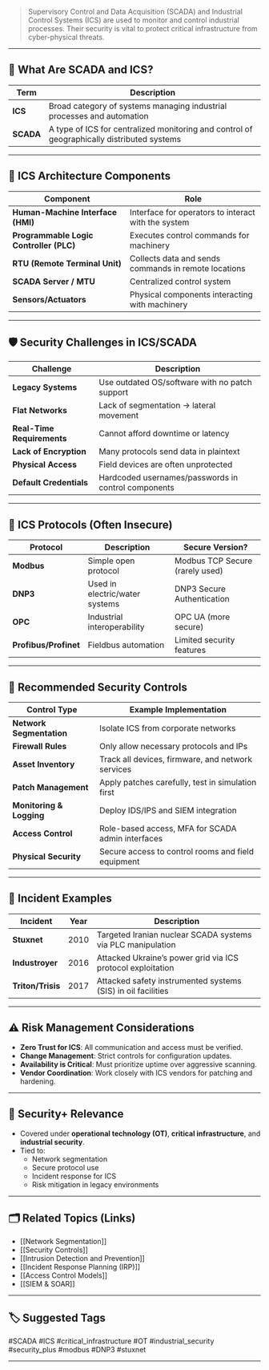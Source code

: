 > Supervisory Control and Data Acquisition (SCADA) and Industrial Control Systems (ICS) are used to monitor and control industrial processes. Their security is vital to protect critical infrastructure from cyber-physical threats.

---

## 📌 What Are SCADA and ICS?

| Term       | Description                                                                  |
|------------|------------------------------------------------------------------------------|
| **ICS**    | Broad category of systems managing industrial processes and automation       |
| **SCADA**  | A type of ICS for centralized monitoring and control of geographically distributed systems |

---

## 🧠 ICS Architecture Components

| Component             | Role                                                               |
|------------------------|--------------------------------------------------------------------|
| **Human-Machine Interface (HMI)** | Interface for operators to interact with the system         |
| **Programmable Logic Controller (PLC)** | Executes control commands for machinery               |
| **RTU (Remote Terminal Unit)**   | Collects data and sends commands in remote locations        |
| **SCADA Server / MTU**           | Centralized control system                                 |
| **Sensors/Actuators**            | Physical components interacting with machinery              |

---

## 🛡 Security Challenges in ICS/SCADA

| Challenge                      | Description                                                   |
|-------------------------------|---------------------------------------------------------------|
| **Legacy Systems**             | Use outdated OS/software with no patch support               |
| **Flat Networks**              | Lack of segmentation → lateral movement                      |
| **Real-Time Requirements**     | Cannot afford downtime or latency                            |
| **Lack of Encryption**         | Many protocols send data in plaintext                        |
| **Physical Access**            | Field devices are often unprotected                          |
| **Default Credentials**        | Hardcoded usernames/passwords in control components          |

---

## 🧰 ICS Protocols (Often Insecure)

| Protocol     | Description                     | Secure Version?              |
|--------------|----------------------------------|-------------------------------|
| **Modbus**   | Simple open protocol             | Modbus TCP Secure (rarely used) |
| **DNP3**     | Used in electric/water systems   | DNP3 Secure Authentication    |
| **OPC**      | Industrial interoperability      | OPC UA (more secure)          |
| **Profibus/Profinet** | Fieldbus automation     | Limited security features     |

---

## 🔐 Recommended Security Controls

| Control Type          | Example Implementation                                     |
|------------------------|------------------------------------------------------------|
| **Network Segmentation** | Isolate ICS from corporate networks                       |
| **Firewall Rules**       | Only allow necessary protocols and IPs                   |
| **Asset Inventory**      | Track all devices, firmware, and network services         |
| **Patch Management**     | Apply patches carefully, test in simulation first         |
| **Monitoring & Logging** | Deploy IDS/IPS and SIEM integration                      |
| **Access Control**       | Role-based access, MFA for SCADA admin interfaces        |
| **Physical Security**    | Secure access to control rooms and field equipment       |

---

## 🧪 Incident Examples

| Incident        | Year | Description                                                   |
|------------------|------|---------------------------------------------------------------|
| **Stuxnet**      | 2010 | Targeted Iranian nuclear SCADA systems via PLC manipulation  |
| **Industroyer**  | 2016 | Attacked Ukraine’s power grid via ICS protocol exploitation  |
| **Triton/Trisis**| 2017 | Attacked safety instrumented systems (SIS) in oil facilities |

---

## ⚠️ Risk Management Considerations

- **Zero Trust for ICS**: All communication and access must be verified.
- **Change Management**: Strict controls for configuration updates.
- **Availability is Critical**: Must prioritize uptime over aggressive scanning.
- **Vendor Coordination**: Work closely with ICS vendors for patching and hardening.

---

## 🧠 Security+ Relevance

- Covered under **operational technology (OT)**, **critical infrastructure**, and **industrial security**.
- Tied to:
  - Network segmentation
  - Secure protocol use
  - Incident response for ICS
  - Risk mitigation in legacy environments

---

## 🗂 Related Topics (Links)

- [[Network Segmentation]]
- [[Security Controls]]
- [[Intrusion Detection and Prevention]]
- [[Incident Response Planning (IRP)]]
- [[Access Control Models]]
- [[SIEM & SOAR]]

---

## 🏷 Suggested Tags

#SCADA #ICS #critical_infrastructure #OT #industrial_security #security_plus #modbus #DNP3 #stuxnet

---
